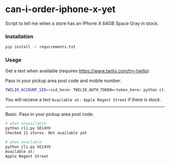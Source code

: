 # can-i-order-iphone-x-yet

Script to tell me when a store has an IPhone X 64GB Space Gray in stock.

### Installation

```bash
pip install -r requirements.txt
```

### Usage

Get a text when available (requires https://www.twilio.com/try-twilio).

Pass in your pickup area post code and mobile number.

```bash
TWILIO_ACCOUNT_SID=<sid_here> TWILIO_AUTH_TOKEN=<token_here> python cli.py SW33XB 447944423432
```

You will recieve a text `Available at: Apple Regent Street` if there is stock.

--------

Basic. Pass in your pickup area post code.

```bash
# when unavailable
python cli.py SE14YU
Checked 11 stores. Not available yet

# when available
python cli.py SE14YU
Available at:
Apple Regent Street
```
